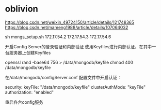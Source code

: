 # oblivion
https://blog.csdn.net/weixin_49724150/article/details/121748365
https://blog.csdn.net/mameng1988/article/details/107064032

sh mongs_setup.sh 172.17.54.2 172.17.54.3 172.17.54.6


开启Config Server的登录验证和内部验证
使用Keyfiles进行内部认证，在其中一台服务器上创建Keyfiles

openssl rand -base64 756 > /data/mongodb/keyfile
chmod 400  /data/mongodb/keyfile

在/data/mongodb/configServer.conf 配置文件中开启认证：

security:
   keyFile: "/data/mongodb/keyfile"
   clusterAuthMode: "keyFile"
   authorization: "enabled"

重启各台config服务
